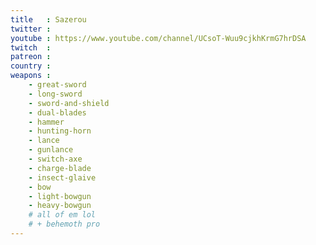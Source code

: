 ```yaml
---
title   : Sazerou
twitter :
youtube : https://www.youtube.com/channel/UCsoT-Wuu9cjkhKrmG7hrDSA
twitch  :
patreon :
country :
weapons :
    - great-sword
    - long-sword
    - sword-and-shield
    - dual-blades
    - hammer
    - hunting-horn
    - lance
    - gunlance
    - switch-axe
    - charge-blade
    - insect-glaive
    - bow
    - light-bowgun
    - heavy-bowgun
    # all of em lol
    # + behemoth pro
---
```

